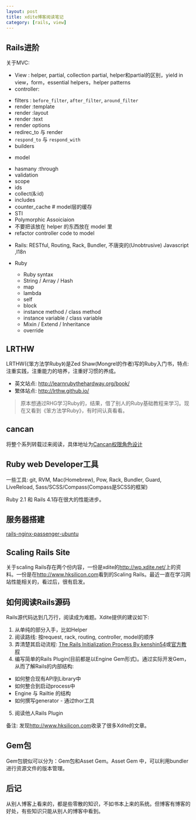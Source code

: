 ```yaml
---
layout: post
title: xdite博客阅读笔记
category: [rails, view]
---
```


## Rails进阶

关于MVC: 

*  View : helper, partial, collection partial, helper和partial的区别，yield in view，form，essential helpers，helper patterns
*  controller: 
  - filters : `before_filter`, `after_filter`, `around_filter`
  - render :template
  - render :layout
  - render :text
  - render options
  - redirec_to 与 render
  - `respond_to` 与 `respond_with`
  - builders
*  model
  -  hasmany :through
  -  validation
  -  scope
  -  ids
  -  collect(&:id)
  -  includes
  -  counter_cache # model层的缓存
  -  STI
  -  Polymorphic Assoiciaion
  -  不要把该放在 helper 的东西放在 model 里
  -  refactor controller code to model

* Rails: RESTful, Routing, Rack, Bundler, 不唐突的(Unobtrusive) Javascript ,I18n

* Ruby
  - Ruby syntax
  - String / Array / Hash
  - map
  - lambda
  - self
  - block
  - instance method / class method
  - instance variable / class variable
  - Mixin / Extend / Inheritance
  - override

## LRTHW

LRTHW(《笨方法学Ruby》)是Zed Shaw(Mongrel的作者)写的Ruby入门书，特点: 注重实践，注重能力的培养，注重好习惯的养成。

* 英文站点: <http://learnrubythehardway.org/book/>
* 繁体站点: <http://lrthw.github.io/>

> 原本想通过RHG学习Ruby的，结果，借了别人的Ruby基础教程来学习。现在又看到《笨方法学Ruby》，有时间认真看看。

## cancan

将整个系列转载过来阅读，具体地址为[Cancan权限角色设计]()

## Ruby web Developer工具

一些工具: git, RVM, Mac(Homebrew), Pow, Rack, Bundler, Guard, LiveReload, Sass/SCSS/Compass(Compass是SCSS的框架)

Ruby 2.1 和 Rails 4.1存在很大的性能进步。

## 服务器搭建

[rails-nginx-passenger-ubuntu](https://github.com/jnstq/rails-nginx-passenger-ubuntu)

## Scaling Rails Site

关于scaling Rails存在两个份内容，一份是xdite的<http://wp.xdite.net/>上的资料。一份是在<http://www.hksilicon.com>看到的Scaling Rails。最近一直在学习网站性能相关的，看过后，很有启发。

## 如何阅读Rails源码

Rails源代码达到几万行，阅读成为难题。Xdite提供的建议如下: 

1. 从单纯的部分入手，比如Helper
2. 阅读路线: 按request, rack, routing, controller, model的顺序
3. 弄清楚其启动流程: [The Rails Initialization Process By kenshin54](http://railscasts-china.com/episodes/the-rails-initialization-process-by-kenshin54)或[官方教程](http://guides.rubyonrails.org/initialization.html)
4. 编写简单的Rails Plugin(目前都是以Engine Gem形式)。通过实际开发Gem，从而了解Rails的内部结构: 
  - 如何整合现有API到Library中
  - 如何整合到启动process中
  - Engine 与 Railtie 的结构
  - 如何撰写generator - 通过thor工具
5. 阅读他人Rails Plugin

备注: 发现<http://www.hksilicon.com>收录了很多Xdite的文章。

## Gem包

Gem包貌似可以分为：Gem包和Asset Gem。Asset Gem 中，可以利用bundler进行资源文件的版本管理。

## 后记

从别人博客上看来的，都是些零散的知识，不如书本上来的系统。但博客有博客的好处，有些知识只能从别人的博客中看到。

